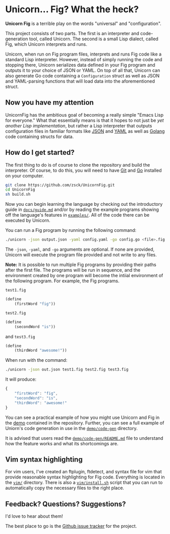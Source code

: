 # Unicorn... Fig? What the heck?

**Unicorn Fig** is a terrible play on the words "universal" and "configuration".

This project consists of two parts.
The first is an interpreter and code-generation tool, called Unicorn.
The second is a small Lisp dialect, called Fig, which Unicorn interprets and runs.

Unicorn, when run on Fig program files, interprets and runs Fig code like a standard
Lisp interpreter. However, instead of simply running the code and stopping there,
Unicorn serializes data defined in your Fig program and outputs it to your choice of
JSON or YAML.  On top of all that, Unicorn can also generate Go code containing a
`Configuration` struct as well as JSON and YAML-parsing functions that will load data
into the aforementioned struct.

## Now you have my attention

UnicornFig has the ambitious goal of becoming a really simple "Emacs Lisp for everyone."
What that essentially means is that it hopes to not just be *yet another Lisp implementation*,
but rather a Lisp interpreter that outputs configuration files in familiar formats like
[JSON](https://en.wikipedia.org/wiki/JSON) and [YAML](https://en.wikipedia.org/wiki/YAML)
as well as [Golang](https://golang.org/) code containing structs for data.

## How do I get started?

The first thing to do is of course to clone the repository and build the interpreter.
Of course, to do this, you will need to have [Git](https://www.git-scm.com/) and [Go](https://golang.org/dl/)
installed on your computer.

```bash
git clone https://github.com/zsck/UnicornFig.git
cd UnicornFig
sh build.sh
```

Now you can begin learning the language by checking out the introductory guide in
[`docs/guide.md`](https://github.com/zsck/UnicornFig/blob/master/docs/guide.md)
and/or by reading the example programs showing off the language's features in
[`examples/`](https://github.com/zsck/UnicornFig/tree/master/examples).  All of the code there can be executed by Unicorn.

You can run a Fig program by running the following command:

```bash
./unicorn -json output.json -yaml config.yaml -go config.go <file>.fig
```

The `-json`, `-yaml`, and `-go` arguments are optional.  If none are provided, Unicorn will execute the
program file provided and not write to any files.

**Note:** It is possible to run multiple Fig programs by providing their paths after the first file.
The programs will be run in sequence, and the environment created by one program will become the
intiial environment of the following program. For example, the Fig programs.

`test1.fig`

```js
(define
    (firstWord "fig"))
```

`test2.fig`

```js
(define
    (secondWord "is"))
```

and `test3.fig`

```js
(define
    (thirdWord "awesome!"))
```

When run with the command:

```bash
./unicorn -json out.json test1.fig test2.fig test3.fig
```

It will produce:

```js
{
    "firstWord": "fig",
    "secondWord": "is",
    "thirdWord": "awesome!"
}
```

You can see a practical example of how you might use Unicorn and Fig in the
[demo](https://github.com/zsck/UnicornFig/tree/master/demo) contained in the repository.
Further, you can see a full example of Uniorn's code generation in use in the
[`demo/code-gen`](https://github.com/zsck/UnicornFig/tree/master/demo/code-gen) directory.

It is advised that users read the [`demo/code-gen/README.md`](https://github.com/zsck/UnicornFig/blob/master/demo/code-gen/README.md) file to understand how the feature works and what its shortcomings are.

## Vim syntax highlighting

For vim users, I've created an ftplugin, ftdetect, and syntax file for vim that provide reasonable syntax highlighting
for Fig code.  Everything is located in the [`vim/`](https://github.com/zsck/UnicornFig/tree/master/vim) directory.  There is also a [`vim/install.sh`](https://github.com/zsck/UnicornFig/blob/master/vim/install.sh) script that you can run to automatically copy the necessary files to the right place.

## Feedback? Questions? Suggestions?

I'd love to hear about them!

The best place to go is the [Github issue tracker](https://github.com/zsck/UnicornFig/issues) for the project.
